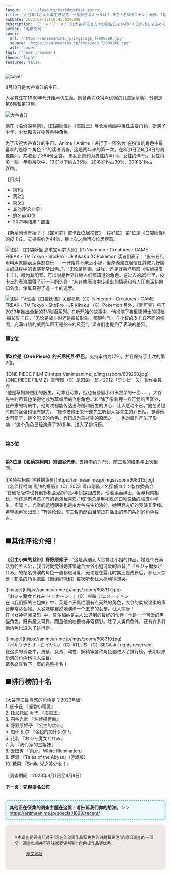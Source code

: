 ```yaml
---
layout: '../../layouts/MarkdownPost.astro'
title: '大谷育江さんお誕生日記念！一番好きなキャラは？ 3位「名探偵コナン」光彦、2位「ワンピース」チョッパー、1位は「ポケモン」ピカチュウ ＜23年版＞'
pubDate: 2023-08-18T16:45:03+0900
description: 'アニメ！アニメ！では大谷育江さんのお誕生日をお祝いする気持ちを込めて「演じた中で一番好きなキャラクターは？」と題した読者アンケートを2年ぶりに実施しました。結果を発表します。'
author: '高橋克則'
cover:
  url: 'https://animeanime.jp/imgs/ogp_f/609268.jpg'
  square: 'https://animeanime.jp/imgs/ogp_f/609268.jpg'
  alt: "cover"
tags: ['news','anime']
theme: 'light'
featured: false
---
```


![cover](https://animeanime.jp/imgs/ogp_f/609268.jpg)

8月18日是大谷育江的生日。

大谷育江在1980年代开始声优生涯。她曾两次获得声优奖的儿童家庭奖，分别是第6届和第17届。

![大谷育江](https://animeanime.jp/imgs/zoom/609203.jpg)

她在《名侦探柯南》、《口袋妖怪》、《海贼王》等长寿动画中担任主要角色，扮演了少年、少女和吉祥物等各种角色。

为了庆祝大谷育江的生日，Anime！Anime！进行了一项名为“在扮演的角色中最喜欢的是哪个角色？”的读者调查，这是两年来的第一次。在8月1日至8月8日的调查期间，共收到了384份回答。
男女比例约为男性约40％，女性约60％，女性稍多一些。年龄层次中，19岁以下约占35％，20多岁约占30％，30多岁约占20％。

【目次】
- 第1位
- 第2位
- 第3位
- 其他评论介绍！
- 排名前10位
- 2021年结果：[链接](https://animeanime.jp/article/2021/08/18/63272.html)

【新系列也开始了！《宝可梦》皮卡丘位居榜首】
【第1位】
第1位是《口袋妖怪》的皮卡丘。支持率约为44％，继上次之后再次位居榜首。

![图片](https://animeanime.jp/imgs/zoom/609269.jpg)
《口袋妖怪 追求宝可梦大师》(C)Nintendo・Creatures・GAME FREAK・TV Tokyo・ShoPro・JR Kikaku (C)Pokemon
读者们表示：“皮卡丘只用叫声就能表达喜怒哀乐……一开始并不亲近小智，但渐渐建立起信任并成为好朋友的过程中的表演非常出色。”、“无论是动画、游戏，还是好莱坞电影《名侦探皮卡丘》，都为其配音，可以说是世界各地人们都知道的角色。在过去的25年里，皮卡丘的表演赢得了近一半的选票！”从这些表演中传递出的情感和令人印象深刻的知名度，使其获得了近一半的选票。

![图片](https://animeanime.jp/imgs/zoom/608316.jpg)
TV动画《口袋妖怪》关键视觉（C）Nintendo・Creatures・GAME FREAK・TV Tokyo・ShoPro・JR Kikaku （C）Pokemon
另外，《宝可梦》将于2023年推出全新的TV动画系列。在新开始的故事中，他扮演了弗里德博士的搭档·船长皮卡丘，“无论是战斗时还是船长形象，都很帅气！与小智的皮卡丘不同的氛围，充满自信的威武叫声正是船长的风范”，读者们也提到了表演的差异。
<h3 id="list02" class="subtitle">第2位</h3><br><span class="underline"><span style="font-weight:bold;">第2位是《One Piece》的托尼托尼·乔巴</span></span>。支持率约为17％，并且保持了上次的第2位。 <br><br>![ONE PIECE FILM Z](https://animeanime.jp/imgs/zoom/609268.jpg)<br><span class="cap txt-center">《ONE PIECE FILM Z》宣传图（C）尾田栄一郎／2012「ワンピース」製作委員会</span><br>“他是草帽海贼团的医生，可靠且可靠，但也有些胆小和天然呆的一面……。大谷先生的声音也使得他成为草帽团的治愈角色。”和“除了像驯鹿一样可爱的声音外，在严肃的场景中，他每次都能传达出海贼和医生的决心，让人感动不已。”他在关键时刻的坚强也很有魅力。 “原作者尾田栄一郎先生听到大谷先生的乔巴后，觉得他太可爱了，是个犯规的角色。乔巴成为吉祥物的原因之一，也对原作产生了影响！”这个角色已经演绎了20多年，进入了排行榜。 <br><br><h3 id="list03" class="subtitle">第3位</h3><br><span class="underline"><span style="font-weight:bold;">第3位是《名侦探柯南》的圆谷光彦</span></span>。支持率约为7％，前三名的结果与上次相同。 <br><br>![名侦探柯南 黑铁的鱼影](https://animeanime.jp/imgs/zoom/608315.jpg)<br><span class="cap txt-center">《名侦探柯南 黑铁的鱼影》（C）2023 青山剛昌／名探偵コナン製作委員会</span><br>“在剧场版中也有很多机会活跃的少年侦探团成员。他温柔而绅士，但与柯南相比，他还是有点孩子气的表演我喜欢。”和“他总是用礼貌的口吻说话的顽皮小学生。实际上，光彦的姐姐朝美也是由大谷先生扮演的，她明亮友好的表演非常棒。希望她再次出现！”有评论说。前三名仍然由目前正在播出的热门系列的角色独占。 <br><br><h2 id="list04" class="title02" style="border-color:#61caff">■其他评论介绍！ </h2><br><span style="font-weight:bold;">《公主小妹的丝带》野野原姬子</span>：“这是我遇到大谷育江小姐的作品。她是个充满活力的主人公，我当时就觉得她非常适合大谷小姐可爱的声音。”
『おジャ魔女どれみ』的花名饰演的角色一直都很可爱，无论是在婴儿时期还是成长后，都让人惊讶！花名的角色歌曲《谢谢妈咪们》每次听都让人感动得想哭。<br><br>![image](https://animeanime.jp/imgs/zoom/608317.jpg)<br>『おジャ魔女どれみ ドッカ～ン！』（C）東映 アニメーション<br>在《我们家的三姐妹》中，芙是个天真烂漫有点天然的角色，大谷的柔软温柔的声音非常适合她。大谷能够自然地演绎一个五岁的女孩，让人惊讶！<br>在《女神异闻录5》中，莫尔加纳是主人公遇到的最好的伙伴！他是一个可爱的黑猫角色，既有趣又可靠，而且他的吐槽也非常精彩。除了人类角色外，还有许多其他角色也进入了排行榜。<br><br>![image](https://animeanime.jp/imgs/zoom/608319.jpg)<br>『ペルソナ5 ザ・ロイヤル』（C）ATLUS （C）SEGA All rights reserved.<br>在这次的调查中，男孩、女孩、动物、妖精等各种角色都进入了排行榜。长期以来扮演的角色也引人注目。<br>请务必查看下一页的完整排名！<br><h2 id="list05" class="title02" style="border-color:#61caff">■排行榜前十名</h2><br>[大谷育江最喜欢的角色是？2023年版]<br>1. 皮卡丘 『宠物小精灵』<br>2. 托尼托尼·乔巴 『海贼王』<br>3. 円谷光彦 『名侦探柯南』<br>4. 野野原姬子 『公主的丝带』<br>5. 加什·贝尔 『金色的加什贝尔!!』<br>6. 花名 『おジャ魔女どれみ』<br>7. 芙 『我们家的三姐妹』<br>8. 爱田惠 『向北。White Illumination』<br>8. 伊恩 『Tales of the Abyss』（游戏版）<br>10. 糖果 『Smile 光之美少女！』<br><br>（调查期间：2023年8月1日至8月8日）<br><br><span class="underline"><span style="font-weight:bold;">下一页：完整排名公布</span></span><br><br><ul style="display:inline-block; background-color:#EFFBFB; padding:10px; border-radius: 10px; border: 3px dotted #2ECCFA;"><span style="font-weight:bold;">其他正在征集的调查主题在这里！请告诉我们你的想法。</span>＞＞<a href="https://animeanime.jp/special/1898/recent/">https://animeanime.jp/special/1898/recent/</a></ul><br><div style="background-color:#eee9e6; border-radius:10px; padding:30px;"><span style="font-size:90%">※本调查是读者们对于“现在的动画作品和角色的兴趣和关注”的意识调查的一部分。调查结果并不意味着要评判哪个角色或作品更优秀。

>[原文地址](https://animeanime.jp/article/2023/08/18/79342.html)  